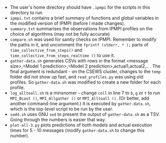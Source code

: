 - The user's home directory should have `.ipmpi` for the scripts in this directory to run
- `ipmpi.txt` contains a brief summary of functions and global variables in the modified version of IPMPI (before I made changes).
- `summary.txt` summarises the observations from IPMPI profiles on the choice of algorithms (may not be fully accurate)
- `compare.sh` was used for sanity checks on IPMPI. Remember to modify the paths in it, and uncomment the `fprintf (stderr, * );` parts of `time_collective_from_steps()` and `time_collective_from_steps_realtime ()` to use it.
- `gather-data.sh` generates CSVs with rows in the format \<message size\>,\<Model 1 prediction\>,\<Model 2 prediction\>,actual1,actual2,.. . The final argument is redundant - on the CSEWS cluster, changes to the `temp` folder did not show up fast, and `read_profiles.py` was using old profiles. So `gather-data.sh` was modified to create a new folder for each profile.
- `log_alltoall.sh` is a minsnomer - change `coll` in line 7 to `b`, `g` or `t` to run `MPI_Bcast ()`, `MPI_Allgather ()` or `MPI_Alltoall ()`. (Or better, add another command-line argument.) It is executed by `gather-data.sh`, which is the top-level script to be run by the user.
- `sedd.sh` uses GNU `sed` to present the output of `gather-data.sh` as a TSV. Going through the numbers is easier that way.
- `plot-all-3.py` plots predictions of both models and actual execution times for 5 - 10 messages (modify `gather-data.sh` to change this number).
